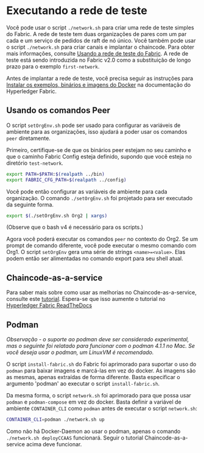 # Executando a rede de teste

Você pode usar o script `./network.sh` para criar uma rede de teste simples do Fabric. A rede de teste tem duas organizações de pares com um par cada e um serviço de pedidos de raft de nó único. Você também pode usar o script `./network.sh` para criar canais e implantar o chaincode. Para obter mais informações, consulte [Usando a rede de teste do Fabric](https://hyperledger-fabric.readthedocs.io/en/latest/test_network.html). A rede de teste está sendo introduzida no Fabric v2.0 como a substituição de longo prazo para o exemplo `first-network`.

Antes de implantar a rede de teste, você precisa seguir as instruções para [Instalar os exemplos, binários e imagens do Docker](https://hyperledger-fabric.readthedocs.io/en/latest/install.html) na documentação do Hyperledger Fabric.

## Usando os comandos Peer

O script `setOrgEnv.sh` pode ser usado para configurar as variáveis ​​de ambiente para as organizações, isso ajudará a poder usar os comandos `peer` diretamente.

Primeiro, certifique-se de que os binários peer estejam no seu caminho e que o caminho Fabric Config esteja definido, supondo que você esteja no diretório `test-network`.

```bash
export PATH=$PATH:$(realpath ../bin)
export FABRIC_CFG_PATH=$(realpath ../config)
```

Você pode então configurar as variáveis ​​de ambiente para cada organização. O comando `./setOrgEnv.sh` foi projetado para ser executado da seguinte forma.

```bash
export $(./setOrgEnv.sh Org2 | xargs)
```

(Observe que o bash v4 é necessário para os scripts.)

Agora você poderá executar os comandos `peer` no contexto do Org2. Se um prompt de comando diferente, você pode executar o mesmo comando com Org1.
O script `setOrgEnv` gera uma série de strings `<name>=<value>`. Elas podem então ser alimentadas no comando export para seu shell atual.

## Chaincode-as-a-service

Para saber mais sobre como usar as melhorias no Chaincode-as-a-service, consulte este [tutorial](./test-network/../CHAINCODE_AS_A_SERVICE_TUTORIAL.md). Espera-se que isso aumente o tutorial no [Hyperledger Fabric ReadTheDocs](https://hyperledger-fabric.readthedocs.io/en/release-2.4/cc_service.html)

## Podman

*Observação - o suporte ao podman deve ser considerado experimental, mas o seguinte foi relatado para funcionar com o podman 4.1.1 no Mac. Se você deseja usar o podman, um LinuxVM é recomendado.*

O script `install-fabric.sh` do Fabric foi aprimorado para suportar o uso do `podman` para baixar imagens e marcá-las em vez do docker. As imagens são as mesmas, apenas extraídas de forma diferente. Basta especificar o argumento 'podman' ao executar o script `install-fabric.sh`.

Da mesma forma, o script `network.sh` foi aprimorado para que possa usar `podman` e `podman-compose` em vez do docker. Basta definir a variável de ambiente `CONTAINER_CLI` como `podman` antes de executar o script `network.sh`:

```bash
CONTAINER_CLI=podman ./network.sh up
````

Como não há Docker-Daemon ao usar o podman, apenas o comando `./network.sh deployCCAAS` funcionará. Seguir o tutorial Chaincode-as-a-service acima deve funcionar.
